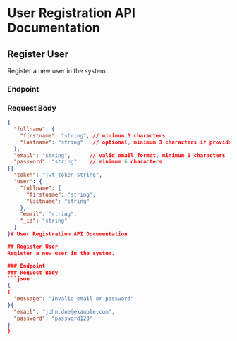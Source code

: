 # User Registration API Documentation

## Register User
Register a new user in the system.

### Endpoint
### Request Body
```json
{
  "fullname": {
    "firstname": "string", // minimum 3 characters
    "lastname": "string"   // optional, minimum 3 characters if provided
  },
  "email": "string",      // valid email format, minimum 5 characters
  "password": "string"    // minimum 6 characters
}{
  "token": "jwt_token_string",
  "user": {
    "fullname": {
      "firstname": "string",
      "lastname": "string"
    },
    "email": "string",
    "_id": "string"
  }
}# User Registration API Documentation

## Register User
Register a new user in the system.

### Endpoint
### Request Body
```json
{
{
  "message": "Invalid email or password"
}{
  "email": "john.doe@example.com",
  "password": "password123"
}
}